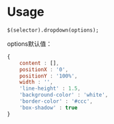 # Usage
`$(selector).dropdown(options);`

options默认值：
```javascript
{
	content : [],
	positionX : '0',
	positionY : '100%',
	width : '',
	'line-height' : 1.5,
	'background-color' : 'white',
	'border-color' : '#ccc',
	'box-shadow' : true
}
```
